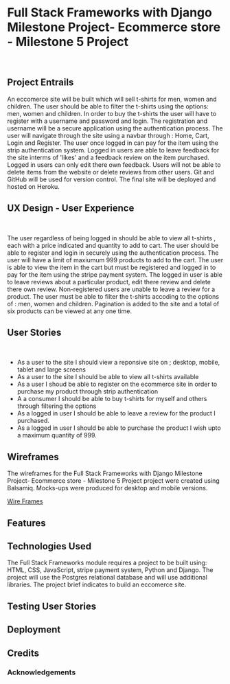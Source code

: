 # Full Stack Frameworks with Django Milestone Project- Ecommerce store - Milestone 5 Project 
<br>


## Project Entrails

<p> An eccomerce site will be built which will sell t-shirts for men, women and children. The user should be able to filter the t-shirts using the options: men, women and children. In order to buy the t-shirts the user will have to register with a username and password and login. The registration and username will be
a secure application using the authentication process. The user will navigate through the site using a navbar  through : Home, Cart, Login and Register.  The user once logged in can pay for the item using the strip authentication system. Logged in users are able to leave feedback for the site interms of 'likes' and a feedback review on the item purchased.
Logged in users can only edit there own feedback. Users will not be able to delete items from the website or delete reviews from other users. Git and GitHub will be used for version control. The final site will be deployed and hosted on Heroku.</p>

## UX Design - User Experience
<br>

<p> The user regardless of being logged in should be able to view all t-shirts , each with a price indicated and quantity to add to cart. The user should be able to register and login in securely using the authentication process. The user will have a limit of maxiumum 999 products to add to the cart. The user is able to view the item in the cart but must be registered and logged
in to pay for the item using the stripe payment system. The logged in user is able to leave reviews about a particular product, edit there review and delete there own review. Non-registered users are unable to leave a review for a product. 
The user must be able to filter the t-shirts accoding to the options of : men, women and children. Pagination is added to the site and a total of six products can be viewed at any one time.</p>

## User Stories
<br>
<ul>
<li> As a user to the site I should view a reponsive site on ; desktop, mobile, tablet and large screens</li> 
<li> As a user to the site I should be able to view all t-shirts available</li>
<li> As a user I shoud be able to register on the ecommerce site in order to purchase my product through strip authentication</li>
<li> A a consumer I should be able to buy t-shirts for myself and others through filtering the options </li>
<li> As a logged in user I should be able to leave a review for the product I purchased. </li>
<li> As a logged in user I should be able to purchase the product I wish upto a maximum quantity of 999.</li>
</ul>

## Wireframes

<p>The wireframes for the Full Stack Frameworks with Django Milestone Project- Ecommerce store - Milestone 5 Project project were created using Balsamiq. Mocks-ups were produced for desktop and mobile versions.</p>

[Wire Frames](wireframes/ecommerce.pdf)

## Features

## Technologies Used

<p> The Full Stack Frameworks module requires a project to be built using: HTML, CSS, JavaScript, stripe payment system, Python and Django. The project will use the Postgres relational database and will use additional libraries. The project
brief indicates to build an eccomerce site.</p>

## Testing User Stories

## Deployment

## Credits

### Acknowledgements